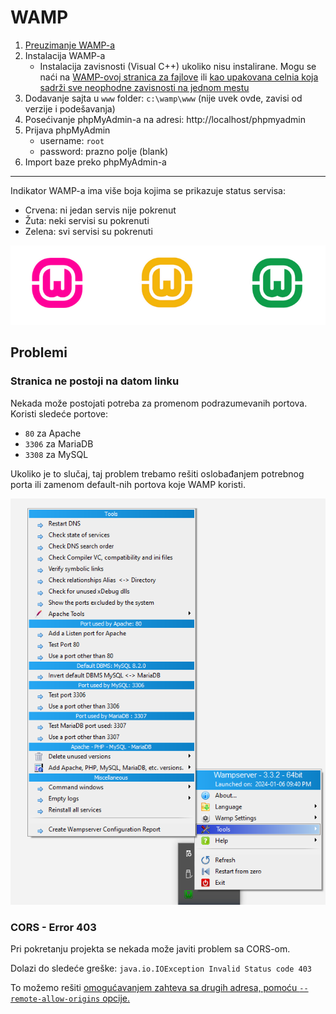 # WAMP

1. [Preuzimanje WAMP-a][wamp download]
2. Instalacija WAMP-a
   * Instalacija zavisnosti (Visual C++) ukoliko nisu instalirane. Mogu se naći na [WAMP-ovoj stranica za fajlove][deps - main] 
   ili [kao upakovana celnia koja sadrži sve neophodne zavisnosti na jednom mestu][deps - VisualCppRedist AIO]
3. Dodavanje sajta u `www` folder: `c:\wamp\www` (nije uvek ovde, zavisi od verzije i podešavanja)
4. Posećivanje phpMyAdmin-a na adresi: http://localhost/phpmyadmin
5. Prijava phpMyAdmin
   * username: `root`
   * password:  prazno polje (blank)
6. Import baze preko phpMyAdmin-a

---

Indikator WAMP-a ima više boja kojima se prikazuje status servisa:
* Crvena: ni jedan servis nije pokrenut
* Žuta: neki servisi su pokrenuti
* Zelena: svi servisi su pokrenuti

![Boje taskbar indikatora za WAMP](../slike/wamp-indicator.png)

## Problemi

### Stranica ne postoji na datom linku

Nekada može postojati potreba za promenom podrazumevanih portova. Koristi sledeće portove:
* `80` za Apache
* `3306` za MariaDB
* `3308` za MySQL

Ukoliko je to slučaj, taj problem trebamo rešiti oslobađanjem potrebnog porta ili 
zamenom default-nih portova koje WAMP koristi.

![Opcije za portove na WAMP-u](../slike/wamp-ports.png)

### CORS - Error 403

Pri pokretanju projekta se nekada može javiti problem sa CORS-om.

Dolazi do sledeće greške: `java.io.IOException Invalid Status code 403`

To možemo rešiti [omogućavanjem zahteva sa drugih adresa, pomoću `--remote-allow-origins` opcije.][cors]



[#]: / (---------------------------------------------------------)

[wamp download]: https://sourceforge.net/projects/wampserver
[deps - main]: https://wampserver.aviatechno.net
[deps - VisualCppRedist AIO]: https://github.com/abbodi1406/vcredist/releases/latest

[cors]: https://www.youtube.com/watch?v=6jPWWirfg4w